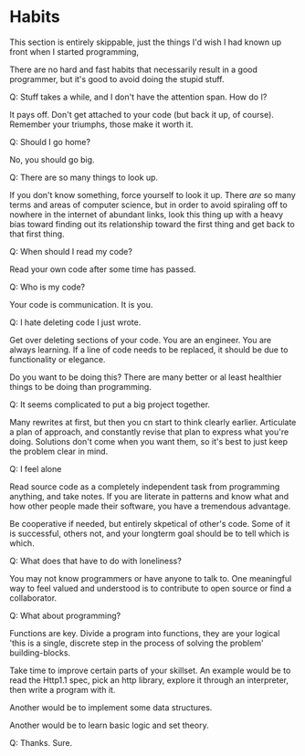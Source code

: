# Habits

This section is entirely skippable, just the things I'd wish I had known up front when I started programming,

There are no hard and fast habits that necessarily result in a good programmer, but it's good to avoid doing the stupid stuff.

Q: Stuff takes a while, and I don't have the attention span. How do I?

It pays off. Don't get attached to your code (but back it up, of course). Remember your triumphs, those make it worth it.  

Q: Should I go home?

No, you should go big.

Q: There are so many things to look up.

If you don't know something, force yourself to look it up. There *are* so many terms and areas of computer science, but in order to avoid spiraling off to nowhere in the internet of abundant links, look this thing up with a heavy bias toward finding out its relationship toward the first thing and get back to that first thing. 

Q: When should I read my code?

Read your own code after some time has passed.

Q: Who is my code?

Your code is communication. It is you.

Q: I hate deleting code I just wrote.

Get over deleting sections of your code. You are an engineer. You are always learning. If a line of code needs to be replaced, it should be due to functionality or elegance.

Do you want to be doing this? There are many better or al least healthier things to be doing than programming.

Q: It seems complicated to put a big project together.  

Many rewrites at first, but then you cn start to think clearly earlier. Articulate a plan of approach, and constantly revise that plan to express what you're doing. Solutions don't come when you want them, so it's best to just keep the problem clear in mind. 

Q: I feel alone

Read source code as a completely independent task from programming anything, and take notes. If you are literate in patterns and know what and how other people made their software, you have a tremendous advantage. 

Be cooperative if needed, but entirely skpetical of other's code. Some of it is successful, others not, and your longterm goal should be to tell which is which.

Q: What does that have to do with loneliness?

You may not know programmers or have anyone to talk to.  One meaningful way to feel valued and understood is to contribute to open source or find a collaborator.  

Q: What about programming? 

Functions are key. Divide a program into functions, they are your logical 'this is a single, discrete step in the process of solving the problem' building-blocks. 

Take time to improve certain parts of your skillset.  An example would be to read the Http1.1 spec, pick an http library, explore it through an interpreter, then write a program with it. 

Another would be to implement some data structures. 

Another would be to learn basic logic and set theory.

Q: Thanks.
Sure.

